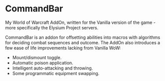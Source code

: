# CommandBar
My World of Warcraft AddOn, written for the Vanilla version of the game - more specifically the Elysium Project servers.

CommandBar is an addon for offsetting abilities into macros with algorithms for deciding combat sequences and outcome.
The AddOn also introduces a few ease of life improvements lacking from Vanilla WoW:
- Mount/dismount toggle.
- Automatic poison application.
- Intelligent auto-attacking and throwing.
- Some programmatic equipment swapping.
